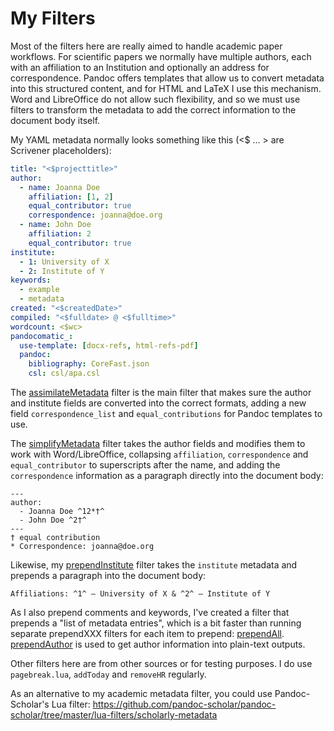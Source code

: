 # My Filters #
Most of the filters here are really aimed to handle academic paper workflows. For scientific papers we normally have multiple authors, each with an affiliation to an Institution and optionally an address for correspondence. Pandoc offers templates that allow us to convert metadata into this structured content, and for HTML and LaTeX I use this mechanism. Word and LibreOffice do not allow such flexibility, and so we must use filters to transform the metadata to add the correct information to the document body itself.

My YAML metadata normally looks something like this (<$ … > are Scrivener placeholders):

```yaml
title: "<$projecttitle>"
author:
  - name: Joanna Doe
    affiliation: [1, 2]
    equal_contributor: true
    correspondence: joanna@doe.org
  - name: John Doe
    affiliation: 2
    equal_contributor: true
institute:
  - 1: University of X
  - 2: Institute of Y
keywords:
  - example
  - metadata
created: "<$createdDate>"
compiled: "<$fulldate> @ <$fulltime>"
wordcount: <$wc>
pandocomatic_:
  use-template: [docx-refs, html-refs-pdf]
  pandoc:
    bibliography: CoreFast.json 
    csl: csl/apa.csl
```

The [assimilateMetadata](https://github.com/iandol/dotpandoc/blob/master/filters/assimilateMetadata) filter is the main filter that makes sure the author and institute fields are converted into the correct formats, adding a new field `correspondence_list` and `equal_contributions` for Pandoc templates to use.

The [simplifyMetadata](https://github.com/iandol/dotpandoc/blob/master/filters/authorSimplifyMetadata) filter takes the author fields and modifies them to work with Word/LibreOffice, collapsing `affiliation`, `correspondence` and `equal_contributor` to superscripts after the name, and adding the `correspondence` information as a paragraph directly into the document body:

```
---
author:
  - Joanna Doe ^12*†^
  - John Doe ^2†^
---
† equal contribution
* Correspondence: joanna@doe.org
```


Likewise, my [prependInstitute](https://github.com/iandol/dotpandoc/blob/master/filters/prependInstitute) filter takes the `institute` metadata and prepends a paragraph into the document body:

```
Affiliations: ^1^ — University of X & ^2^ — Institute of Y
```

As I also prepend comments and keywords, I've created a filter that prepends a "list of metadata entries", which is a bit faster than running separate prependXXX filters for each item to prepend: [prependAll](https://github.com/iandol/dotpandoc/blob/master/filters/prependAll). [prependAuthor](https://github.com/iandol/dotpandoc/blob/master/filters/prependAuthor) is used to get author information into plain-text outputs.

Other filters here are from other sources or for testing purposes. I do use `pagebreak.lua`, `addToday` and `removeHR` regularly.

As an alternative to my academic metadata filter, you could use Pandoc-Scholar's Lua filter: https://github.com/pandoc-scholar/pandoc-scholar/tree/master/lua-filters/scholarly-metadata  



